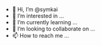 - 👋 Hi, I’m @symkai
- 👀 I’m interested in ...
- 🌱 I’m currently learning ...
- 💞️ I’m looking to collaborate on ...
- 📫 How to reach me ...

<!---
symkai/symkai is a ✨ special ✨ repository because its `README.md` (this file) appears on your GitHub profile.
You can click the Preview link to take a look at your changes.
--->
